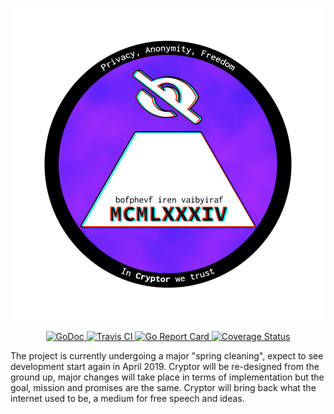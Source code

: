 <p align="center">
  <img src="https://github.com/cpl/cryptor/blob/master/docs/cryptor-logo.png" width="500px" alt="Cryptor"/>
</p>


<p align="center">
  <a href="https://godoc.org/cpl.li/go/cryptor">
    <img src="https://img.shields.io/badge/godoc-reference-5272B4.svg" alt="GoDoc" />
  </a>
  <a href="https://travis-ci.org/cpl/cryptor">
    <img src="https://img.shields.io/travis/cpl/cryptor/master.svg" alt="Travis CI" />
  </a>
  <a href="https://goreportcard.com/report/cpl.li/go/cryptor">
    <img src="https://goreportcard.com/badge/cpl.li/go/cryptor" alt="Go Report Card" />
  </a>
  <a href="https://coveralls.io/github/cpl/cryptor?branch=master">
    <img src="https://img.shields.io/coveralls/github/cpl/cryptor/master.svg" alt="Coverage Status" />
  </a>
</p>


The project is currently undergoing a major "spring cleaning", expect to see
development start again in April 2019. Cryptor will be re-designed from the
ground up, major changes will take place in terms of implementation but the
goal, mission and promises are the same. Cryptor will bring back what the
internet used to be, a medium for free speech and ideas.
